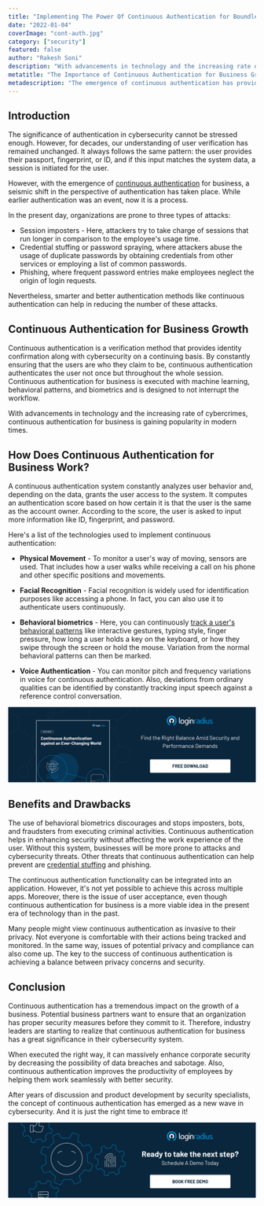 ```yaml
---
title: "Implementing The Power Of Continuous Authentication for Boundless Business Value"
date: "2022-01-04"
coverImage: "cont-auth.jpg"
category: ["security"]
featured: false
author: "Rakesh Soni"
description: "With advancements in technology and the increasing rate of cybercrimes, continuous authentication for business is gaining popularity in modern times. As a smarter and better authentication method, it can help in reducing the number of these attacks."
metatitle: "The Importance of Continuous Authentication for Business Growth"
metadescription: "The emergence of continuous authentication has provided a seismic shift to the concept of authentication. Learn how it provides boundless business benefits."
---
```


## Introduction 

The significance of authentication in cybersecurity cannot be stressed enough. However, for decades, our understanding of user verification has remained unchanged. It always follows the same pattern: the user provides their passport, fingerprint, or ID, and if this input matches the system data, a session is initiated for the user. 

However, with the emergence of [continuous authentication](https://www.loginradius.com/blog/identity/continuous-authentication/) for business, a seismic shift in the perspective of authentication has taken place. While earlier authentication was an event, now it is a process. 

In the present day, organizations are prone to three types of attacks:



* Session imposters - Here, attackers try to take charge of sessions that run longer in comparison to the employee's usage time.
* Credential stuffing or password spraying, where attackers abuse the usage of duplicate passwords by obtaining credentials from other services or employing a list of common passwords.
* Phishing, where frequent password entries make employees neglect the origin of login requests.

Nevertheless, smarter and better authentication methods like continuous authentication can help in reducing the number of these attacks. 


## Continuous Authentication for Business Growth

Continuous authentication is a verification method that provides identity confirmation along with cybersecurity on a continuing basis. By constantly ensuring that the users are who they claim to be, continuous authentication authenticates the user not once but throughout the whole session. Continuous authentication for business is executed with machine learning, behavioral patterns, and biometrics and is designed to not interrupt the workflow. 

With advancements in technology and the increasing rate of cybercrimes, continuous authentication for business is gaining popularity in modern times. 


## How Does Continuous Authentication for Business Work?

A continuous authentication system constantly analyzes user behavior and, depending on the data, grants the user access to the system. It computes an authentication score based on how certain it is that the user is the same as the account owner. According to the score, the user is asked to input more information like ID, fingerprint, and password. 

Here's a list of the technologies used to implement continuous authentication:



* **Physical Movement** - To monitor a user's way of moving, sensors are used. That includes how a user walks while receiving a call on his phone and other specific positions and movements.
* **Facial Recognition** - Facial recognition is widely used for identification purposes like accessing a phone. In fact, you can also use it to authenticate users continuously. 

  



* **Behavioral biometrics** - Here, you can continuously [track a user's behavioral patterns](https://www.loginradius.com/blog/identity/biometric-authentication-mobile-apps/) like interactive gestures, typing style, finger pressure, how long a user holds a key on the keyboard, or how they swipe through the screen or hold the mouse. Variation from the normal behavioral patterns can then be marked. 

 



* **Voice Authentication** - You can monitor pitch and frequency variations in voice for continuous authentication. Also, deviations from ordinary qualities can be identified by constantly tracking input speech against a reference control conversation. 

[![cont-auth-wp](cont-auth-wp.png)](https://www.loginradius.com/resource/continuous-authentication-whitepaper)


## Benefits and Drawbacks

The use of behavioral biometrics discourages and stops imposters, bots, and fraudsters from executing criminal activities. Continuous authentication helps in enhancing security without affecting the work experience of the user. Without this system, businesses will be more prone to attacks and cybersecurity threats. Other threats that continuous authentication can help prevent are [credential stuffing](https://www.loginradius.com/blog/identity/prevent-credential-stuffing-attacks/#:~:text=What%20is%20Credential%20Stuffing,that%20focuses%20on%20infiltrating%20accounts.) and phishing. 

The continuous authentication functionality can be integrated into an application. However, it's not yet possible to achieve this across multiple apps. Moreover, there is the issue of user acceptance, even though continuous authentication for business is a more viable idea in the present era of technology than in the past. 

Many people might view continuous authentication as invasive to their privacy. Not everyone is comfortable with their actions being tracked and monitored. In the same way, issues of potential privacy and compliance can also come up. The key to the success of continuous authentication is achieving a balance between privacy concerns and security. 


## Conclusion

Continuous authentication has a tremendous impact on the growth of a business. Potential business partners want to ensure that an organization has proper security measures before they commit to it. Therefore, industry leaders are starting to realize that continuous authentication for business has a great significance in their cybersecurity system. 

When executed the right way, it can massively enhance corporate security by decreasing the possibility of data breaches and sabotage. Also, continuous authentication improves the productivity of employees by helping them work seamlessly with better security. 

After years of discussion and product development by security specialists, the concept of continuous authentication has emerged as a new wave in cybersecurity. And it is just the right time to embrace it! 


[![book-a-demo-loginradius](../../assets/book-a-demo-loginradius.png)](https://www.loginradius.com/book-a-demo/)
